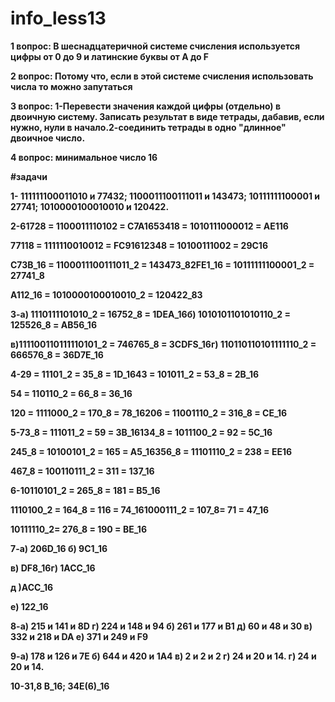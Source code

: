 # info_less13
**1 вопрос: В шеснадцатеричной системе счисления используется цифры от 0 до 9 и латинские буквы от А до F**

**2 вопрос: Потому что, если в этой системе счисления использовать числа то можно запутаться**

**3 вопрос: 1-Перевести значения каждой цифры (отдельно) в двоичную систему. Записать результат в виде тетрады, дабавив, если нужно, нули в начало.2-соединить тетрады в одно "длинное" двоичное число.**

**4 вопрос: минимальное число 16**

**#задачи**

**1- 111111100011010 и 77432; 1100011100111011 и 143473; 10111111100001 и 27741; 1010000100010010 и 120422.**

**2-61728 = 1100011110102 = C7A1653418 = 1010111000012 = AE116**

**77118 = 1111110010012 = FC91612348 = 10100111002 = 29C16**

**С73В_16 = 1100011100111011_2 = 143473_82FЕ1_16 = 10111111100001_2 = 27741_8**

**А112_16 = 1010000100010010_2 = 120422_83**

**3-а) 1110111101010_2 = 16752_8 = 1DEA_16б) 1010101101010110_2 = 125526_8 = AB56_16**

**в)111100110111110101_2 = 746765_8 = 3CDFS_16г) 110110110101111110_2 = 666576_8 = 36D7E_16**

**4-29 = 11101_2 = 35_8 = 1D_1643 = 101011_2 = 53_8 = 2B_16**

**54 = 110110_2 = 66_8 = 36_16**

**120 = 1111000_2 = 170_8 = 78_16206 = 11001110_2 = 316_8 = CE_16**

**5-73_8 = 111011_2 = 59 = 3B_16134_8 = 1011100_2 = 92 = 5C_16**

**245_8 = 10100101_2 = 165 = A5_16356_8 = 11101110_2 = 238 = EE16**

**467_8 = 100110111_2 = 311 = 137_16**

**6-10110101_2 = 265_8 = 181 = B5_16**

**1110100_2 = 164_8 = 116 = 74_161000111_2 = 107_8= 71 = 47_16**

**10111110_2= 276_8 = 190 = BE_16**

**7-а) 206D_16 б) 9С1_16**

**в) DF8_16г) 1АСС_16**

**д )АСС_16**

**е) 122_16**

**8-а) 215 и 141 и 8D г) 224 и 148 и 94 б) 261 и 177 и B1 д) 60 и 48 и 30 в) 332 и 218 и DA е) 371 и 249 и F9**

**9-а) 178 и 126 и  7E б) 644 и 420 и 1A4
  в) 2 и 2 и 2       г) 24 и 20 и 14.
  г) 24 и 20 и 14.**

**10-31,8 В_16; 34Е(6)_16**
